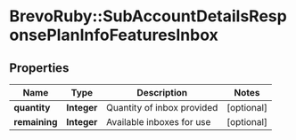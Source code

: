 # BrevoRuby::SubAccountDetailsResponsePlanInfoFeaturesInbox

## Properties
Name | Type | Description | Notes
------------ | ------------- | ------------- | -------------
**quantity** | **Integer** | Quantity of inbox provided | [optional] 
**remaining** | **Integer** | Available inboxes for use | [optional] 


